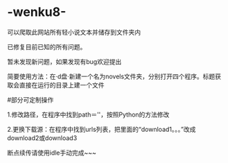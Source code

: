 # -wenku8-
可以爬取此网站所有轻小说文本并储存到文件夹内

已修复目前已知的所有问题。

暂未发现新问题，如果发现有bug欢迎提出

简要使用方法：在·d盘·新建一个名为novels文件夹，分别打开四个程序。标题获取会直接在运行的目录上建一个文件

#部分可定制操作

1.修改路径，在程序中找到path＝''，按照Python的方法修改

2.更换下载源：在程序中找到urls列表，把里面的“download1。。。”改成download2或download3

断点续传请使用idle手动完成~~~
